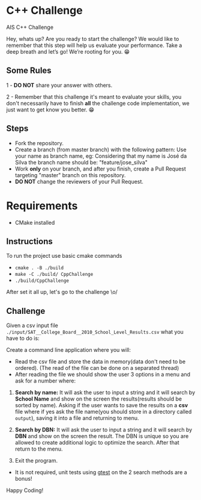 # C++ Challenge

AIS C++ Challenge

Hey, whats up? Are you ready to start the challenge? We would like to remember that this step will help us evaluate your performance. Take a deep breath and let’s go!
We’re rooting for you. 😁

## Some Rules

1 - **DO NOT** share your answer with others.

2 - Remember that this challenge it's meant to evaluate your skills, you don't necessarily have to finish **all** the challenge code implementation, we just want to get know you better. 😁

## Steps

- Fork the repository.
- Create a branch (from master branch) with the following pattern:
  Use your name as branch name, eg:
  Considering that my name is José da Silva the branch name should be: "feature/jose_silva"
- Work **only** on your branch, and after you finish, create a Pull Request targeting "master" branch on this repository.
- **DO NOT** change the reviewers of your Pull Request.

# Requirements

* CMake installed

## Instructions
To run the project use basic cmake commands

*  `cmake . -B ./build`
*  `make -C ./build/ CppChallenge`
*  `./build/CppChallenge`

After set it all up, let's go to the challenge \o/

## Challenge

Given a csv input file `./input/SAT__College_Board__2010_School_Level_Results.csv` what you have to do is:

Create a command line application where you will:
* Read the csv file and store the data in memory(data don't need to be ordered). (The read of the file can be done on a separated thread)
* After reading the file we should show the user 3 options in a menu and ask for a number where:

1. **Search by name:** It will ask the user to input a string and it will search by **School Name** and show on the screen the results(results should be sorted by name). Asking if the user wants to save the results on a **csv** file where if yes ask the file name(you should store in a directory called `output`), saving it into a file and returning to menu.

2. **Search by DBN:** It will ask the user to input a string and it will search by **DBN** and show on the screen the result. The DBN is unique so you are allowed to create additional logic to optimize the search. After that return to the menu.

3. Exit the program.


* It is not required, unit tests using [gtest](https://github.com/google/googletest) on the 2 search methods are a bonus!


Happy Coding!

